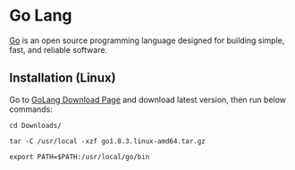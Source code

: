 # Go Lang 

[Go](http://golang.org) is an open source programming language designed for building simple, fast, and reliable software.

## Installation (Linux)

Go to [GoLang Download Page](https://golang.org/dl/) and download latest version, then run below commands:

```shell
cd Downloads/
```

```shell
tar -C /usr/local -xzf go1.8.3.linux-amd64.tar.gz
```

```shell
export PATH=$PATH:/usr/local/go/bin
```

